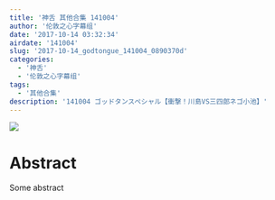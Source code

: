```yaml
---
title: '神舌 其他合集 141004'
author: '伦敦之心字幕组'
date: '2017-10-14 03:32:34'
airdate: '141004'
slug: '2017-10-14_godtongue_141004_0890370d'
categories: 
  - '神舌'
  - '伦敦之心字幕组'
tags: 
  - '其他合集'
description: '141004 ゴッドタンスペシャル【衝撃！川島VS三四郎ネゴ小池】'
---
```


![](https://i.imgur.com/4yMk7Hf.jpg)
# Abstract
Some abstract
